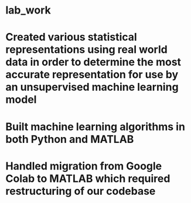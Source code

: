 # lab_work

# Created various statistical representations using real world data in order to determine the most accurate representation for use by an unsupervised machine learning model
# Built machine learning algorithms in both Python and MATLAB
# Handled migration from Google Colab to MATLAB which required restructuring of our codebase
